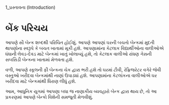 1_પ્રસ્તાવના (Introduction)

# બેંક પરિચય

આપણે સૌ બેન્ક શબ્દથી પરિચિત હોઈશું. આપણે આપણાં ઘરની બચતો બેન્કમાં મુદતી થાપણોના સ્વરૂપે કે બચત ખાતામાં મૂકી હશે. આપણામાંના કેટલાક વિદ્યાર્થીઓના વાલીઓએ ધંધાની લેવડ-દેવડ માટે બેન્કમાં ખાતું ખોલાવ્યું હશે, તો કેટલાક વાલીઓ રાંધણ ગેસની સબસિડી બેન્કના ખાતામાં મેળવતા હશે.

વળી, આપણે સ્કૂલની ફી બેન્કના ચેક દ્વારા ભરી હશે તો ઘરમાં ટીવી, રેફ્રિજરેટર વગેરે જેવી વસ્તુઓ ખરીદવા બેન્કમાંથી નાણાં ઉપાડ્યાં હશે. આપણામાંના કેટલાંકના વાલીઓએ ઘર ખરીદવા માટે બેન્કમાંથી ધિરાણ લીધું હશે.

આમ, આધુનિક યુગમાં આપણા બધા જ નાણાકીય વ્યવહારો બેન્ક દ્વારા થાય છે, તો આ પ્રકરણમાં આપણે બેન્કો વિશેની સમજૂતી મેળવીશું.
